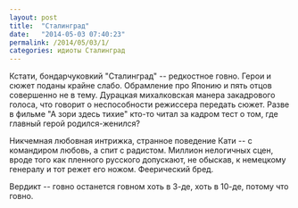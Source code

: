 ```yaml
---
layout: post
title:  "Сталинград"
date:   "2014-05-03 07:40:23"
permalink: /2014/05/03/1/
categories: идиоты Сталинград
---
```

Кстати, бондарчуковкий "Сталинград" -- редкостное говно. Герои и сюжет поданы крайне слабо. Обрамление про Японию и пять отцов совершенно не в тему. Дурацкая михалковская манера закадрового голоса, что говорит о неспособности режиссера передать сюжет. Разве в фильме "А зори здесь тихие" кто-то читал за кадром тест о том, где главный герой родился-женился?

Никчемная любовная интрижка, странное поведение Кати -- с командиром любовь, а спит с радистом. Миллион нелогичных сцен, вроде того как пленного русского допускают, не обыскав, к немецкому генералу и тот режет его ножом. Феерический бред.

Вердикт -- говно останется говном хоть в 3-де, хоть в 10-де, потому что говно.


